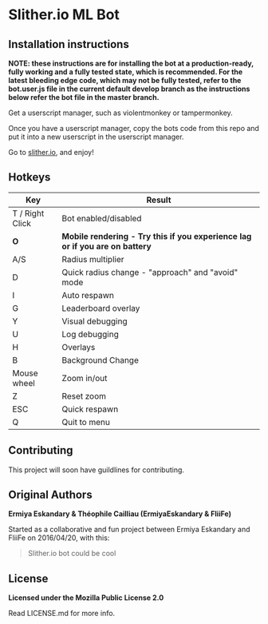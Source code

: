 # Slither.io ML Bot

## Installation instructions

**NOTE: these instructions are for installing the bot at a production-ready, fully working and a fully tested state, which is recommended. For the latest bleeding edge code, which may not be fully tested, refer to the bot.user.js file in the current default develop branch as the instructions below refer the bot file in the master branch.**

Get a userscript manager, such as violentmonkey or tampermonkey.

Once you have a userscript manager, copy the bots code from this repo and put it into a new userscript in the userscript manager.

Go to [slither.io](http://slither.io/), and enjoy!

## Hotkeys

Key | Result
---|---
T / Right Click | Bot enabled/disabled
**O** | **Mobile rendering - Try this if you experience lag or if you are on battery**
A/S | Radius multiplier
D | Quick radius change - "approach" and "avoid" mode
I | Auto respawn
G | Leaderboard overlay
Y | Visual debugging
U | Log debugging
H | Overlays
B | Background Change
Mouse wheel | Zoom in/out
Z | Reset zoom
ESC | Quick respawn
Q | Quit to menu


## Contributing

This project will soon have guildlines for contributing.


## Original Authors
**Ermiya Eskandary & Théophile Cailliau (ErmiyaEskandary & FliiFe)**

Started as a collaborative and fun project between Ermiya Eskandary and FliiFe on 2016/04/20, with this:
> Slither.io bot could be cool

## License

**Licensed under the Mozilla Public License 2.0**

Read LICENSE.md for more info.
